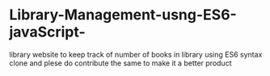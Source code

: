 # Library-Management-usng-ES6-javaScript-
library website to keep track of number of books in library using ES6 syntax
clone and plese do contribute the same to make it a better product 
